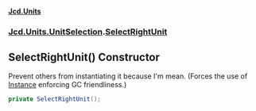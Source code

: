 #### [Jcd.Units](index.md 'index')
### [Jcd.Units.UnitSelection](Jcd.Units.UnitSelection.md 'Jcd.Units.UnitSelection').[SelectRightUnit](SelectRightUnit.md 'Jcd.Units.UnitSelection.SelectRightUnit')

## SelectRightUnit() Constructor

Prevent others from instantiating it because I'm mean. (Forces the use of [Instance](SelectRightUnit.Instance.md 'Jcd.Units.UnitSelection.SelectRightUnit.Instance') enforcing GC
friendliness.)

```csharp
private SelectRightUnit();
```